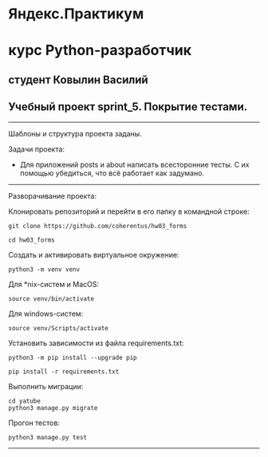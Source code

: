 # Яндекс.Практикум

# курс Python-разработчик

## студент  Ковылин Василий

## Учебный проект sprint_5. Покрытие тестами.

***

Шаблоны и структура проекта заданы.

Задачи проекта:
* Для приложений posts и about написать всесторонние тесты. С их помощью убедиться, что всё работает как задумано.

***

Разворачивание проекта:

Клонировать репозиторий и перейти в его папку в командной строке:

```
git clone https://github.com/coherentus/hw03_forms

cd hw03_forms
```

Cоздать и активировать виртуальное окружение:

```
python3 -m venv venv
```

Для *nix-систем и MacOS:

```
source venv/bin/activate
```

Для windows-систем:

```
source venv/Scripts/activate
```

Установить зависимости из файла requirements.txt:

```
python3 -m pip install --upgrade pip

pip install -r requirements.txt
```

Выполнить миграции:

```
cd yatube
python3 manage.py migrate
```

Прогон тестов:
```
python3 manage.py test
```


***

